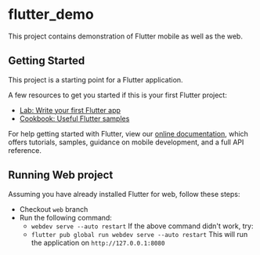 # flutter_demo

This project contains demonstration of Flutter mobile as well as the web.

## Getting Started

This project is a starting point for a Flutter application.

A few resources to get you started if this is your first Flutter project:

- [Lab: Write your first Flutter app](https://flutter.io/docs/get-started/codelab)
- [Cookbook: Useful Flutter samples](https://flutter.io/docs/cookbook)

For help getting started with Flutter, view our
[online documentation](https://flutter.io/docs), which offers tutorials,
samples, guidance on mobile development, and a full API reference.

## Running Web project

Assuming you have already installed Flutter for web, follow these steps:

- Checkout `web` branch
- Run the following command:
  - `webdev serve --auto restart`
    If the above command didn't work, try:
  - `flutter pub global run webdev serve --auto restart`
    This will run the application on `http://127.0.0.1:8080`
